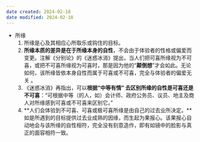 ```yaml
---
date created: 2024-02-18
date modified: 2024-02-18
---
```

- 所缘
    1. 所缘是心及其相应心所取乐或钩住的目标。
    2. **所缘本质的差异是在于所缘本身的自性**，不会由于体验者的性格或偏爱而变更。注解《分别论》的《迷惑冰消》提出，当人们把可喜所缘视为不可喜，或把不可喜所缘视为可喜时，那是因为他的“**颠倒想**”才会如此。无论如何，该所缘皆依本身自性而属于可喜或不可喜，完全与体验者的偏爱无关 。
    3. 《迷惑冰消》再指出，可以**根据“中等有情” 去区别所缘的自性是可喜还是不可喜**：“可根据中等（的人，如）会计师、政府公务员、议员、地主及商人对所缘感到可喜或不可喜来区别它。”
    4. **人们会体验到不可喜、可喜或极可喜所缘是由自己的过去业所决定。**如是所遇到的目标提供过去业成熟的因缘，而生起为果报心。该果报心自动地会与该所缘的自性相符，完全没有刻意造作，即有如镜中的脸影与真正的面容相符一致。
